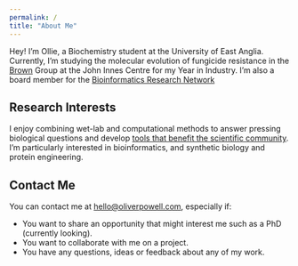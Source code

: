 ```yaml
---
permalink: /
title: "About Me"
---
```


Hey! I’m Ollie, a Biochemistry student at the University of East Anglia. Currently, I’m studying the molecular evolution of fungicide resistance in the [Brown](https://www.jic.ac.uk/people/james-brown/) Group at the John Innes Centre for my Year in Industry. I’m also a board member for the [Bioinformatics Research Network](bio-net.dev)

## Research Interests
I enjoy combining wet-lab and computational methods to answer pressing biological questions and develop [tools that benefit the scientific community](/software/). I’m particularly interested in bioinformatics, and synthetic biology and protein engineering.


## Contact Me

You can contact me at [hello@oliverpowell.com](mailto:hello@oliverpowell.com), especially if:
- You want to share an opportunity that might interest me such as a PhD (currently looking).
- You want to collaborate with me on a project. 
- You have any questions, ideas or feedback about any of my work.

